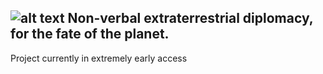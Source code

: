 ![alt text](/Art%20Assets/Sus%20Out%20Logo.png?raw=true "Sus Out")
Non-verbal extraterrestrial diplomacy, for the fate of the planet.
----

Project currently in extremely early access

